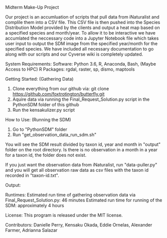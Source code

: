 Midterm Make-Up Project

Our project is an accumluation of scripts that pull data from iNaturalist and complile them into a CSV file. This CSV file is then pushed into the Species Distribution Model provided by the clients and output a heat map based on a specified species and month/year. To allow it to be interactive we have accumlated the neccessary code into a Jupyter Notebook file which takes user input to output the SDM image from the specified year/month for the specified species. We have included all necessary documentation to go along with our scripts and our Cyverse wiki is completely updated.

System Requirements: Software: Python 3.6, R, Anaconda, Bash, (Maybe Access to HPC) R Packages: rgdal, raster, sp, dismo, maptools

Getting Started: (Gathering Data)

1. Clone everything from our github via: git clone https://github.com/foxtrotington/butterfly.git
2. Aquire data via running the Final_Request_Solution.py script in the PythonSDM folder of this github
3. Run the kensakulizer.py script

How to Use: (Running the SDM)
1. Go to "PythonSDM" folder
2. Run "get_observation_data_run_sdm.sh"

You will see the SDM result divided by taxon id, year and month in "output" folder on the root directory. Is there is no observation in a month in a year for a taxon id, the folder does not exist.

If you just want the observation data from iNaturalist, run "data-puller.py" and you will get all observation raw data as csv files with the taxon id recorded in "taxon-id.txt".


Output:


Runtimes:
Estimated run time of gathering observation data via Final_Request_Solution.py: 46 minutes
Estimated run time for running of the SDM: approximately 4 hours


License: This program is released under the MIT license.

Contributors: Danielle Perry, Kensaku Okada, Eddie Ornelas, Alexander Farmer, Adrianna Salazar


